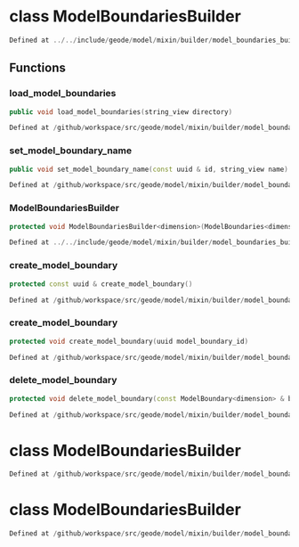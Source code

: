 # class ModelBoundariesBuilder

```cpp
Defined at ../../include/geode/model/mixin/builder/model_boundaries_builder.h#41
```

## Functions

### load_model_boundaries

```cpp
public void load_model_boundaries(string_view directory)
```

```cpp
Defined at /github/workspace/src/geode/model/mixin/builder/model_boundaries_builder.cpp#52
```

### set_model_boundary_name

```cpp
public void set_model_boundary_name(const uuid & id, string_view name)
```

```cpp
Defined at /github/workspace/src/geode/model/mixin/builder/model_boundaries_builder.cpp#59
```

### ModelBoundariesBuilder

```cpp
protected void ModelBoundariesBuilder<dimension>(ModelBoundaries<dimension> & boundaries)
```

```cpp
Defined at ../../include/geode/model/mixin/builder/model_boundaries_builder.h#49
```

### create_model_boundary

```cpp
protected const uuid & create_model_boundary()
```

```cpp
Defined at /github/workspace/src/geode/model/mixin/builder/model_boundaries_builder.cpp#31
```

### create_model_boundary

```cpp
protected void create_model_boundary(uuid model_boundary_id)
```

```cpp
Defined at /github/workspace/src/geode/model/mixin/builder/model_boundaries_builder.cpp#37
```

### delete_model_boundary

```cpp
protected void delete_model_boundary(const ModelBoundary<dimension> & boundary)
```

```cpp
Defined at /github/workspace/src/geode/model/mixin/builder/model_boundaries_builder.cpp#45
```



# class ModelBoundariesBuilder

```cpp
Defined at /github/workspace/src/geode/model/mixin/builder/model_boundaries_builder.cpp#67
```

# class ModelBoundariesBuilder

```cpp
Defined at /github/workspace/src/geode/model/mixin/builder/model_boundaries_builder.cpp#68
```

